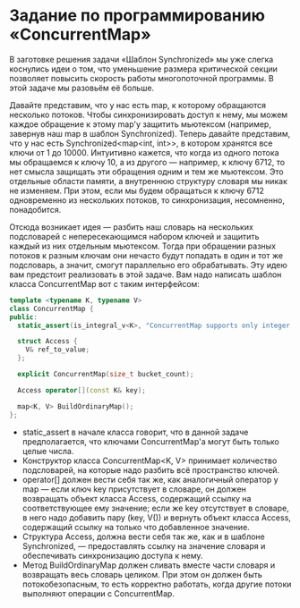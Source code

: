 # Задание по программированию «ConcurrentMap»

В заготовке решения задачи «Шаблон Synchronized» мы уже слегка коснулись идеи о том, что уменьшение размера критической секции позволяет повысить скорость работы многопоточной программы. В этой задаче мы разовьём её больше.

Давайте представим, что у нас есть map, к которому обращаются несколько потоков. Чтобы синхронизировать доступ к нему, мы можем каждое обращение к этому map'у защитить мьютексом (например, завернув наш map в шаблон Synchronized). Теперь давайте представим, что у нас есть Synchronized<map<int, int>>, в котором хранятся все ключи от 1 до 10000. Интуитивно кажется, что когда из одного потока мы обращаемся к ключу 10, а из другого — например, к ключу 6712, то нет смысла защищать эти обращения одним и тем же мьютексом. Это отдельные области памяти, а внутреннюю структуру словаря мы никак не изменяем. При этом, если мы будем обращаться к ключу 6712 одновременно из нескольких потоков, то синхронизация, несомненно, понадобится.

Отсюда возникает идея — разбить наш словарь на нескольких подсловарей с непересекающимся набором ключей и защитить каждый из них отдельным мьютексом. Тогда при обращении разных потоков к разным ключам они нечасто будут попадать в один и тот же подсловарь, а значит, смогут параллельно его обрабатывать. Эту идею вам предстоит реализовать в этой задаче. Вам надо написать шаблон класса ConcurrentMap вот с таким интерфейсом:
```cpp
template <typename K, typename V>
class ConcurrentMap {
public:
  static_assert(is_integral_v<K>, "ConcurrentMap supports only integer keys");

  struct Access {
    V& ref_to_value;
  };

  explicit ConcurrentMap(size_t bucket_count);

  Access operator[](const K& key);

  map<K, V> BuildOrdinaryMap();
};
```

- static_assert в начале класса говорит, что в данной задаче предполагается, что ключами ConcurrentMap'а могут быть только целые числа.
- Конструктор класса ConcurrentMap<K, V> принимает количество подсловарей, на которые надо разбить всё пространство ключей.
- operator[] должен вести себя так же, как аналогичный оператор у map — если ключ key присутствует в словаре, он должен возвращать объект класса Access, содержащий ссылку на соответствующее ему значение; если же key отсутствует в словаре, в него надо добавить пару (key, V()) и вернуть объект класса Access, содержащий ссылку на только что добавленное значение.
- Структура Access, должна вести себя так же, как и в шаблоне Synchronized, — предоставлять ссылку на значение словаря и обеспечивать синхронизацию доступа к нему.
- Метод BuildOrdinaryMap должен сливать вместе части словаря и возвращать весь словарь целиком. При этом он должен быть потокобезопасным, то есть корректно работать, когда другие потоки выполняют операции с ConcurrentMap.

